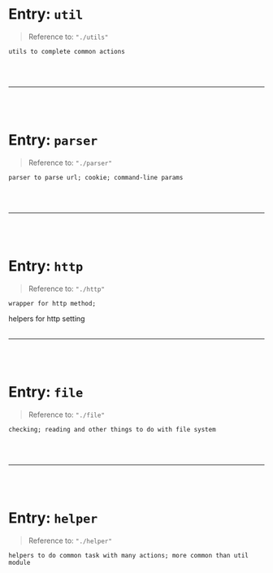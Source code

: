 # Entry: `util`

> Reference to: `"./utils"`

    utils to complete common actions
<br/>
<br/>



---


<br/>
<br/>

# Entry: `parser`

> Reference to: `"./parser"`

    parser to parse url; cookie; command-line params
<br/>
<br/>



---


<br/>
<br/>

# Entry: `http`

> Reference to: `"./http"`

    wrapper for http method;

helpers for http setting
<br/>
<br/>



---


<br/>
<br/>

# Entry: `file`

> Reference to: `"./file"`

    checking; reading and other things to do with file system
<br/>
<br/>



---


<br/>
<br/>

# Entry: `helper`

> Reference to: `"./helper"`

    helpers to do common task with many actions; more common than util module
